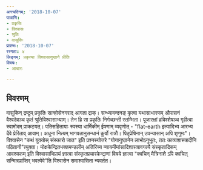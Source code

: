 ```yaml
---
अन्त्यदिनम्: '2018-10-07'
पात्राणि:
- प्रकृतिः
- विश्वासः
- श्रुतिः
- वासुकिः
प्रारम्भः: '2018-10-07'
रस्यता: ४
लिङ्गम्: प्रकृत्याः विश्वासानुष्ठाने प्रीतिः
विषयः:
- आचारः

---
```


## विवरणम्
वासुकिन् द्रष्टुम् प्रकृतिः‌ सान्होसेनगराद् आगता द्राक्। सन्ध्यावन्दनङ् कृत्वा यथासाधारणम् औपासनं वैश्वदेवञ्च कृतं श्रुतिविश्वासाभ्याम्। तेन हि सा प्रकृतिः निर्गच्छन्ती स्तम्भिता। पूजारक्षां हविश्शेषञ्च गृहीत्वा स्वामोदम् प्राकटयत्। पतिसहितायाः‌ स्वस्या धार्मिकीम् ईषणाम् व्यवृणोत् - "flat-earth इत्यादिभ्य आरभ्य दैवे प्रेरिताव् आवाम्। अधुना नित्यम् भागवतानुसन्धानं कुर्वो रात्रौ। पितृप्रेषिनान् उपन्यासान् अपि शृणुमः"। विश्वासेन "कथं युवयोस् संस्कारो जात" इति प्रश्नस्योत्तरे "योगानुष्ठानेन लाभोऽनुभूतः, ततः काव्यशास्त्रादीनि पठितानी"त्युक्ता। मोक्षकेन्द्रितभक्तमण्डलीम् अतिरिच्य न्यायमीमांसादिशास्त्रावगत्यै संस्कृतादिकम् आवश्यकम् इति विश्वासाभिप्रायं ज्ञात्वा संस्कृतप्रचारकेन्द्राणां विषये ज्ञात्वा "क्वचिन् मैत्रिनाशे ऽपि क्वचित् सन्मित्रप्राप्तिर् भवत्येवे"ति विश्वासेन समाश्वासिता न्यवर्तत।

